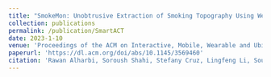 ```yaml
---
title: "SmokeMon: Unobtrusive Extraction of Smoking Topography Using Wearable Energy-Efficient Thermal"
collection: publications
permalink: /publication/SmartACT
date: 2023-1-10
venue: 'Proceedings of the ACM on Interactive, Mobile, Wearable and Ubiquitous Technologies, December 2022'
paperurl: 'https://dl.acm.org/doi/abs/10.1145/3569460'
citation: 'Rawan Alharbi, Soroush Shahi, Stefany Cruz, Lingfeng Li, Sougata Sen,Christopher Romano, <b>Mahdi Pedram</b>, Josiah Hester, Aggelos K Katsaggelos, Nabil Alshurafa. <i>IMWUT 2023</i>.'
---
```

